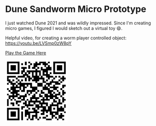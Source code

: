 # Dune Sandworm Micro Prototype
I just watched Dune 2021 and was wildly impressed. Since I'm creating micro games, I figured I would sketch out a virtual toy 😄.

Helpful video, for creating a worm player controlled object: https://youtu.be/LVSmp0zW8pY

[Play the Game Here](https://aallbrig.github.io/dune-sandworm-micro-prototype/WebGL/index.html)

![QR code with link to play the video game](img/play-game-qr-code.png)
